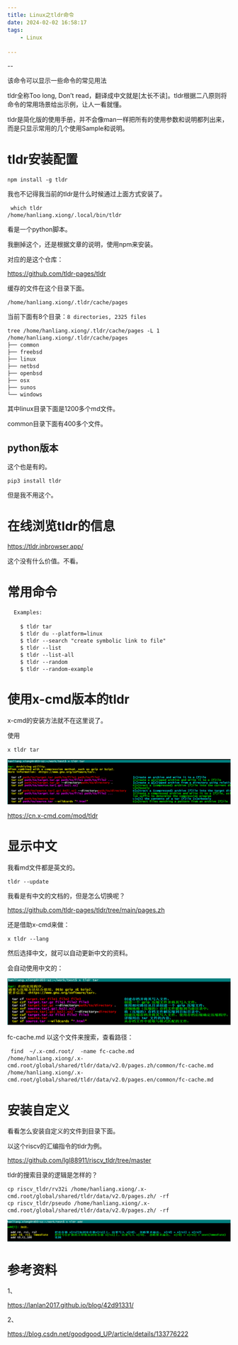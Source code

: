 ```yaml
---
title: Linux之tldr命令
date: 2024-02-02 16:58:17
tags:
	- Linux

---
```


--

该命令可以显示一些命令的常见用法

tldr全称Too long, Don’t read，翻译成中文就是[太长不读]。tldr根据二八原则将命令的常用场景给出示例，让人一看就懂。

tldr是简化版的使用手册，并不会像man一样把所有的使用参数和说明都列出来，而是只显示常用的几个使用Sample和说明。

# tldr安装配置

```
npm install -g tldr
```

我也不记得我当前的tldr是什么时候通过上面方式安装了。

```
 which tldr
/home/hanliang.xiong/.local/bin/tldr
```

看是一个python脚本。

我删掉这个，还是根据文章的说明，使用npm来安装。

对应的是这个仓库：

 https://github.com/tldr-pages/tldr

缓存的文件在这个目录下面。

```
/home/hanliang.xiong/.tldr/cache/pages
```

当前下面有8个目录：`8 directories, 2325 files`

```
tree /home/hanliang.xiong/.tldr/cache/pages -L 1
/home/hanliang.xiong/.tldr/cache/pages
├── common
├── freebsd
├── linux
├── netbsd
├── openbsd
├── osx
├── sunos
└── windows
```

其中linux目录下面是1200多个md文件。

common目录下面有400多个文件。

## python版本

这个也是有的。

```
pip3 install tldr
```

但是我不用这个。

# 在线浏览tldr的信息

https://tldr.inbrowser.app/

这个没有什么价值。不看。

# 常用命令

```
  Examples:

    $ tldr tar
    $ tldr du --platform=linux
    $ tldr --search "create symbolic link to file"
    $ tldr --list
    $ tldr --list-all
    $ tldr --random
    $ tldr --random-example
```

# 使用x-cmd版本的tldr

x-cmd的安装方法就不在这里说了。

使用

```
x tldr tar
```

![image-20240830203103633](images/random_name2/image-20240830203103633.png)

https://cn.x-cmd.com/mod/tldr

# 显示中文

我看md文件都是英文的。

```
tldr --update
```

我看是有中文的文档的，但是怎么切换呢？

https://github.com/tldr-pages/tldr/tree/main/pages.zh

还是借助x-cmd来做：

```
x tldr --lang
```

然后选择中文，就可以自动更新中文的资料。

会自动使用中文的：

![image-20240830203226242](images/random_name2/image-20240830203226242.png)

fc-cache.md 以这个文件来搜索，查看路径：

```
 find  ~/.x-cmd.root/  -name fc-cache.md
/home/hanliang.xiong/.x-cmd.root/global/shared/tldr/data/v2.0/pages.zh/common/fc-cache.md
/home/hanliang.xiong/.x-cmd.root/global/shared/tldr/data/v2.0/pages.en/common/fc-cache.md
```



# 安装自定义

看看怎么安装自定义的文件到目录下面。

以这个riscv的汇编指令的tldr为例。

https://github.com/lgl88911/riscv_tldr/tree/master

tldr的搜索目录的逻辑是怎样的？

```
cp riscv_tldr/rv32i /home/hanliang.xiong/.x-cmd.root/global/shared/tldr/data/v2.0/pages.zh/ -rf
cp riscv_tldr/pseudo /home/hanliang.xiong/.x-cmd.root/global/shared/tldr/data/v2.0/pages.zh/ -rf
```



![image-20240830203547780](images/random_name2/image-20240830203547780.png)

# 参考资料

1、

https://lanlan2017.github.io/blog/42d91331/

2、

https://blog.csdn.net/goodgood_UP/article/details/133776222